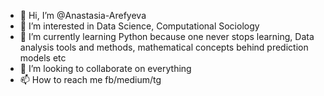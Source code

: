 - 👋 Hi, I’m @Anastasia-Arefyeva
- 👀 I’m interested in Data Science, Computational Sociology
- 🌱 I’m currently learning Python because one never stops learning, Data analysis tools and methods, mathematical concepts behind prediction models etc
- 💞️ I’m looking to collaborate on everything
- 📫 How to reach me fb/medium/tg

<!---
Anastasia-Arefyeva/Anastasia-Arefyeva is a ✨ special ✨ repository because its `README.md` (this file) appears on your GitHub profile.
You can click the Preview link to take a look at your changes.
--->

